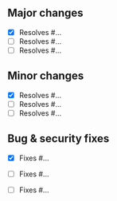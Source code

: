 ## Major changes

- [X] Resolves #...
- [ ] Resolves #...
- [ ] Resolves #...

## Minor changes

- [X] Resolves #...
- [ ] Resolves #...
- [ ] Resolves #...

## Bug & security fixes

- [X] Fixes #...
- [ ] Fixes #...
- [ ] Fixes #...


